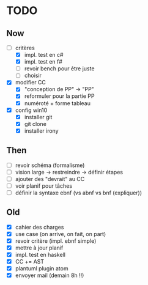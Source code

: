 # TODO

## Now
- [ ] critères
  - [x] impl. test en c#
  - [x] impl. test en f#
  - [ ] revoir bench pour être juste
  - [ ] choisir
- [x] modifier CC
  - [x] "conception de PP" -> "PP"
  - [x] reformuler pour la partie PP
  - [x] numéroté + forme tableau
- [x] config win10
  - [x] installer git
  - [x] git clone
  - [x] installer irony

## Then
- [ ] revoir schéma (formalisme)
- [ ] vision large -> restreindre -> définir étapes
- [ ] ajouter des "devrait" au CC
- [ ] voir planif pour tâches
- [ ] définir la syntaxe ebnf (vs abnf vs bnf (expliquer))

## Old
- [x] cahier des charges
- [x] use case (on arrive, on fait, on part)
- [x] revoir critère (impl. ebnf simple)
- [x] mettre à jour planif
- [x] impl. test en haskell
- [x] CC += AST
- [x] plantuml plugin atom
- [x] envoyer mail (demain 8h !!)
